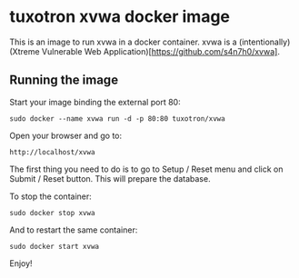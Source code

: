 tuxotron xvwa docker image
=================

This is an image to run xvwa in a docker container.
xvwa is a (intentionally) (Xtreme Vulnerable Web Application)[https://github.com/s4n7h0/xvwa].


Running the image
------------------------------

Start your image binding the external port 80:

	sudo docker --name xvwa run -d -p 80:80 tuxotron/xvwa

Open your browser and go to:

	http://localhost/xvwa


The first thing you need to do is to go to Setup / Reset menu and click on Submit / Reset button. This will prepare the database.

To stop the container:

	sudo docker stop xvwa

And to restart the same container:

	sudo docker start xvwa

Enjoy!
